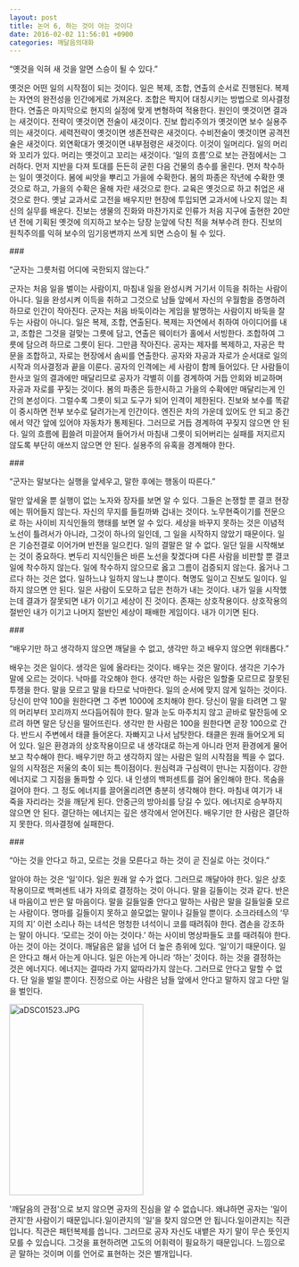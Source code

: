 ```yaml
---
layout: post
title: 논어 6, 하는 것이 아는 것이다
date: 2016-02-02 11:56:01 +0900
categories: 깨달음의대화
---
```

“옛것을 익혀 새 것을 알면 스승이 될 수 있다.” 

  


옛것은 어떤 일의 시작점이 되는 것이다. 일은 복제, 조합, 연출의 순서로 진행된다. 복제는 자연의 완전성을 인간에게로 가져온다. 조합은 짝지어 대칭시키는 방법으로 의사결정한다. 연출은 마지막으로 현지의 실정에 맞게 변형하여 적용한다. 원인이 옛것이면 결과는 새것이다. 전략이 옛것이면 전술이 새것이다. 진보 합리주의가 옛것이면 보수 실용주의는 새것이다. 세력전략이 옛것이면 생존전략은 새것이다. 수비전술이 옛것이면 공격전술은 새것이다. 외연확대가 옛것이면 내부점령은 새것이다. 이것이 일머리다. 일의 머리와 꼬리가 있다. 머리는 옛것이고 꼬리는 새것이다. ‘일의 흐름’으로 보는 관점에서는 그러하다. 먼저 지반을 다져 토대를 든든히 굳힌 다음 건물의 층수를 올린다. 먼저 착수하는 일이 옛것이다. 봄에 씨앗을 뿌리고 가을에 수확한다. 봄의 파종은 작년에 수확한 옛것으로 하고, 가을의 수확은 올해 자란 새것으로 한다. 교육은 옛것으로 하고 취업은 새것으로 한다. 옛날 교과서로 고전을 배우지만 현장에 투입되면 교과서에 나오지 않는 최신의 실무를 배운다. 진보는 생물의 진화와 마찬가지로 인류가 처음 지구에 출현한 20만년 전에 기획된 옛것에 의지하고 보수는 당장 눈앞에 닥친 적을 쳐부수려 한다. 진보의 원칙주의를 익혀 보수의 임기응변까지 쓰게 되면 스승이 될 수 있다. 

  


\### 

  


“군자는 그릇처럼 어디에 국한되지 않는다.” 

  


군자는 처음 일을 벌이는 사람이지, 마침내 일을 완성시켜 거기서 이득을 취하는 사람이 아니다. 일을 완성시켜 이득을 취하고 그것으로 남들 앞에서 자신의 우월함을 증명하려 하므로 인간이 작아진다. 군자는 처음 바둑이라는 게임을 발명하는 사람이지 바둑을 잘 두는 사람이 아니다. 일은 복제, 조합, 연출된다. 복제는 자연에서 취하여 아이디어를 내고, 조합은 그것을 걸맞는 그릇에 담고, 연출은 웨이터가 홀에서 서빙한다. 조합하여 그릇에 담으려 하므로 그릇이 된다. 그만큼 작아진다. 공자는 제자를 복제하고, 자공은 학문을 조합하고, 자로는 현장에서 솜씨를 연출한다. 공자와 자공과 자로가 순서대로 일의 시작과 의사결정과 끝을 이룬다. 공자의 인격에는 세 사람이 함께 들어있다. 단 사람들이 한사코 일의 결과에만 매달리므로 공자가 각별히 이를 경계하여 거듭 안회와 비교하며 자공과 자로를 꾸짖는 것이다. 봄의 파종은 등한시하고 가을의 수확에만 매달리는게 인간의 본성이다. 그럴수록 그릇이 되고 도구가 되어 인격이 제한된다. 진보와 보수를 똑같이 중시하면 전부 보수로 달려가는게 인간이다. 엔진은 차의 가운데 있어도 안 되고 중간에서 약간 앞에 있어야 자동차가 통제된다. 그러므로 거듭 경계하여 꾸짖지 않으면 안 된다. 일의 흐름에 휩쓸려 미끌어져 들어가서 마침내 그릇이 되어버리는 실패를 저지르지 않도록 부단히 애쓰지 않으면 안 된다. 실용주의 유혹을 경계해야 한다. 

  


\### 

  


“군자는 말보다는 실행을 앞세우고, 말한 후에는 행동이 따른다.” 

  


말만 앞세울 뿐 실행이 없는 노자와 장자를 보면 알 수 있다. 그들은 논쟁할 뿐 결코 현장에는 뛰어들지 않는다. 자신의 무지를 들킬까봐 겁내는 것이다. 노무현죽이기를 전문으로 하는 사이비 지식인들의 행태를 보면 알 수 있다. 세상을 바꾸지 못하는 것은 이념적 노선이 틀려서가 아니라, 그것이 하나의 일인데, 그 일을 시작하지 않았기 때문이다. 일은 기승전결로 이어가며 반전을 일으킨다. 일의 결말은 알 수 없다. 일단 일을 시작해보는 것이 중요하다. 변두리 지식인들은 바른 노선을 찾겠다며 다른 사람을 비판할 뿐 결코 일에 착수하지 않는다. 일에 착수하지 않으므로 옳고 그름이 검증되지 않는다. 옳거나 그르다 하는 것은 없다. 일하느냐 일하지 않느냐 뿐이다. 혁명도 일이고 진보도 일이다. 일하지 않으면 안 된다. 일은 사람이 도모하고 답은 천하가 내는 것이다. 내가 일을 시작했는데 결과가 잘못되면 내가 이기고 세상이 진 것이다. 존재는 상호작용이다. 상호작용의 절반인 내가 이기고 나머지 절반인 세상이 패배한 게임이다. 내가 이기면 된다. 

  


\### 

  


“배우기만 하고 생각하지 않으면 깨달을 수 없고, 생각만 하고 배우지 않으면 위태롭다.” 

  


배우는 것은 일이다. 생각은 일에 올라타는 것이다. 배우는 것은 말이다. 생각은 기수가 말에 오르는 것이다. 낙마를 각오해야 한다. 생각만 하는 사람은 일할줄 모르므로 잘못된 투쟁을 한다. 말을 모르고 말을 타므로 낙마한다. 일의 순서에 맞지 않게 일하는 것이다. 당신이 만약 100을 원한다면 그 주변 1000에 조치해야 한다. 당신이 말을 타려면 그 말의 머리부터 꼬리까지 쓰다듬어줘야 한다. 말과 눈도 마주치지 않고 곧바로 말잔등에 오르려 하면 말은 당신을 떨어뜨린다. 생각만 한 사람은 100을 원한다면 곧장 100으로 간다. 반드시 주변에서 태클 들어온다. 자빠지고 나서 남탓한다. 태클은 원래 들어오게 되어 있다. 일은 환경과의 상호작용이므로 내 생각대로 하는게 아니라 먼저 환경에게 물어보고 착수해야 한다. 배우기만 하고 생각하지 않는 사람은 일의 시작점을 찍을 수 없다. 일의 시작점은 저울의 축이 되는 특이점이다. 원심력과 구심력이 만나는 지점이다. 강한 에너지로 그 지점을 돌파할 수 있다. 내 인생의 백퍼센트를 걸어 올인해야 한다. 목숨을 걸어야 한다. 그 정도 에너지를 끌어올리려면 충분히 생각해야 한다. 마침내 여기가 내 죽을 자리라는 것을 깨닫게 된다. 안중근의 방아쇠를 당길 수 있다. 에너지로 승부하지 않으면 안 된다. 결단하는 에너지는 깊은 생각에서 얻어진다. 배우기만 한 사람은 결단하지 못한다. 의사결정에 실패한다. 

  


\### 

  


“아는 것을 안다고 하고, 모르는 것을 모른다고 하는 것이 곧 진실로 아는 것이다.” 

  


알아야 하는 것은 ‘일’이다. 일은 원래 알 수가 없다. 그러므로 깨달아야 한다. 일은 상호작용이므로 백퍼센트 내가 자의로 결정하는 것이 아니다. 말을 길들이는 것과 같다. 반은 내 마음이고 반은 말 마음이다. 말을 길들일줄 안다고 말하는 사람은 말을 길들일줄 모르는 사람이다. 명마를 길들이지 못하고 쓸모없는 말이나 길들일 뿐이다. 소크라테스의 ‘무지의 지’ 이런 소리나 하는 녀석은 멍청한 녀석이니 코를 때려줘야 한다. 겸손을 강조하는 말이 아니다. ‘모르는 것이 아는 것이다.’ 하는 사이비 명상파들도 코를 때려줘야 한다. 아는 것이 아는 것이다. 깨달음은 앎을 넘어 더 높은 층위에 있다. ‘일’이기 때문이다. 일은 안다고 해서 아는게 아니다. 일은 아는게 아니라 ‘하는’ 것이다. 하는 것을 결정하는 것은 에너지다. 에너지는 결따라 가지 앎따라가지 않는다. 그러므로 안다고 말할 수 없다. 단 일을 벌일 뿐이다. 진정으로 아는 사람은 남들 앞에서 안다고 말하지 않고 다만 일을 벌인다. 

  


  



<img src="assets/attach/images/198/521/669/aDSC01523.JPG" alt="aDSC01523.JPG" width="240" height="342" />   


  


'깨달음의 관점'으로 보지 않으면 공자의 진심을 알 수 없습니다. 왜냐하면 공자는 '일이관지'한 사람이기 때문입니다.일이관지의 '일'을 찾지 않으면 안 됩니다.일이관지는 직관입니다. 직관은 패턴복제를 씁니다. 그러므로 공자 자신도 내뱉은 자기 말이 무슨 뜻인지 모를 수 있습니다. 그것을 표현하려면 고도의 어휘력이 필요하기 때문입니다. 느낌으로 곧 말하는 것이며 이를 언어로 표현하는 것은 별개입니다.
